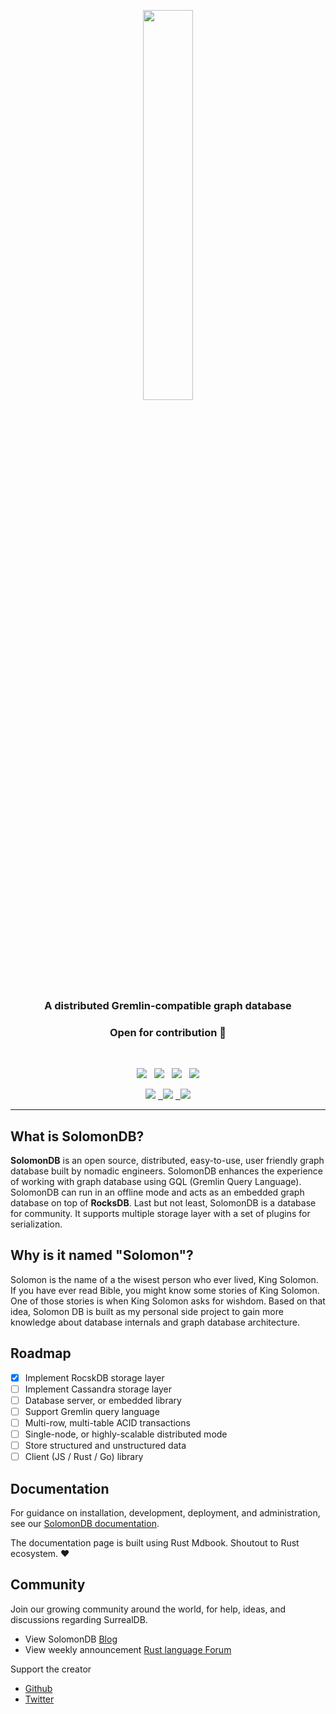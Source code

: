 <p align="center">
<img src="https://user-images.githubusercontent.com/56880684/201497081-40976107-ef47-4a12-bf6d-ceafc8da3464.png" width="40%"/>
</p>
<h3 align="center">A distributed Gremlin-compatible graph database</h3>

<h3 align="center">Open for contribution 🚀</h3>
<br/>

<p align="center">
 <a href="https://github.com/nomadiz/solomon-db"><img src="https://img.shields.io/badge/built_with-Rust-dca282.svg?style=flat-square"></a>
&nbsp;
<a href="https://github.com/surrealdb/surrealdb"><img src="https://img.shields.io/badge/build%20with-gremlin-green"></a>
&nbsp;
<a href="https://github.com/nomadiz/solomon-db"><img src="https://img.shields.io/github/v/release/nomadiz/solomon-db?color=%23ff00a0&include_prereleases&label=version&sort=semver&style=flat-square"></a>
&nbsp;
<a href="https://github.com/nomadiz/solomon-db/blob/master/LICENSE"><img src="https://img.shields.io/badge/license-MIT License-00bfff.svg?style=flat-square"></a>

</p>
<p align="center">
    <a href="https://github.com/nomadiz/solomon-db/graphs/contributors" alt="Contributors">
        <img src="https://img.shields.io/github/contributors/nomadiz/solomon-db" /></a>
    <a href="https://github.com/nomadiz/solomon-db/pulse" alt="Activity">
        &nbsp;
        <img src="https://img.shields.io/github/commit-activity/m/nomadiz/solomon-db" /></a>
    <a href="https://users.rust-lang.org/t/solomondb-in-development-gremlin-compatible-graph-database-update/84750" alt="Activity">
        &nbsp;
		<img src="https://img.shields.io/badge/Rust%20User%20Forum-follow-orange"/>
	</a>
</p>

---

## What is SolomonDB?

**SolomonDB** is an open source, distributed, easy-to-use, user friendly graph database built by nomadic engineers. SolomonDB enhances the experience of working with graph database using GQL (Gremlin Query Language). SolomonDB can run in an offline mode and acts as an embedded graph database on top of **RocksDB**. Last but not least, SolomonDB is a database for community. It supports multiple storage layer with a set of plugins for serialization.

## Why is it named "Solomon"?

Solomon is the name of a the wisest person who ever lived, King Solomon. If you have ever read Bible, you might know some stories of King Solomon. One of those stories is when King Solomon asks for wishdom. Based on that idea, Solomon DB is built as my personal side project to gain more knowledge about database internals and graph database architecture.

## Roadmap

-   [x] Implement RocskDB storage layer
-   [ ] Implement Cassandra storage layer
-   [ ] Database server, or embedded library
-   [ ] Support Gremlin query language
-   [ ] Multi-row, multi-table ACID transactions
-   [ ] Single-node, or highly-scalable distributed mode
-   [ ] Store structured and unstructured data
-   [ ] Client (JS / Rust / Go) library

## Documentation

For guidance on installation, development, deployment, and administration, see our [SolomonDB documentation](https://nomadiz.github.io/solomon-db/).

The documentation page is built using Rust Mdbook. Shoutout to Rust ecosystem. ❤️

## Community

Join our growing community around the world, for help, ideas, and discussions regarding SurrealDB.

-   View SolomonDB [Blog](https://nomadiz.hashnode.dev/)
-   View weekly announcement [Rust language Forum](https://users.rust-lang.org/t/solomondb-gremlin-compatible-graph-database-weekly-update/84750)

Support the creator

-   [Github](https://github.com/chungquantin)
-   [Twitter](https://twitter.com/chasechung111)
